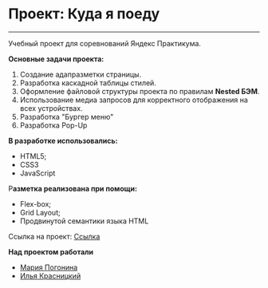 # Проект: Куда я поеду

------
Учебный проект для соревнований Яндекс Практикума.

**Основные задачи проекта:**
1. Создание адапразметки страницы.
2. Разработка каскадной таблицы стилей.
3. Оформление файловой структуры проекта по правилам **Nested БЭМ**.
4. Использование медиа запросов для корректного отображения на всех устройствах.
5. Разработка "Бургер меню"
6. Разработка Pop-Up

**В разработке использовались:**
* HTML5;
* CSS3
* JavaScript

Р**азметка реализована при помощи:**
* Flex-box;
* Grid Layout;
* Продвинутой семантики языка HTML

Ссылка на проект: [Ссылка](https://krasilya.github.io/practicum-competition/)

**Над проектом работали**
* [Мария Погонина](https://github.com/alsails)
* [Илья Красницкий](https://github.com/Krasilya)
